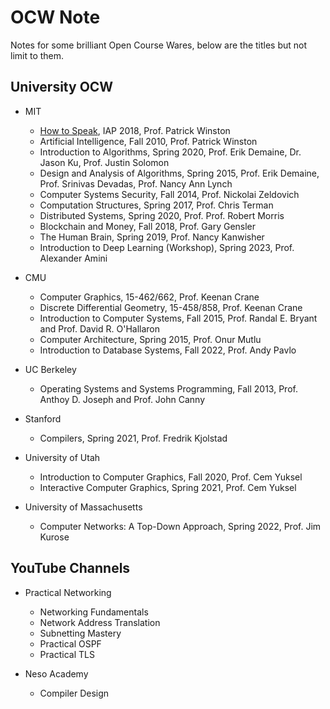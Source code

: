 # OCW Note

Notes for some brilliant Open Course Wares, below are the titles but not limit to them.

## University OCW

* MIT
  * [How to Speak](https://www.youtube.com/watch?v=Unzc731iCUY), IAP 2018, Prof. Patrick Winston
  * Artificial Intelligence, Fall 2010, Prof. Patrick Winston
  * Introduction to Algorithms, Spring 2020, Prof. Erik Demaine, Dr. Jason Ku, Prof. Justin Solomon
  * Design and Analysis of Algorithms, Spring 2015, Prof. Erik Demaine, Prof. Srinivas Devadas, Prof. Nancy Ann Lynch
  * Computer Systems Security, Fall 2014, Prof. Nickolai Zeldovich
  * Computation Structures, Spring 2017, Prof. Chris Terman
  * Distributed Systems, Spring 2020, Prof. Prof. Robert Morris 
  * Blockchain and Money, Fall 2018, Prof. Gary Gensler
  * The Human Brain, Spring 2019, Prof. Nancy Kanwisher
  * Introduction to Deep Learning (Workshop), Spring 2023, Prof. Alexander Amini

* CMU
  * Computer Graphics, 15-462/662, Prof. Keenan Crane
  * Discrete Differential Geometry, 15-458/858, Prof. Keenan Crane
  * Introduction to Computer Systems, Fall 2015, Prof. Randal E. Bryant and Prof. David R. O'Hallaron
  * Computer Architecture, Spring 2015, Prof. Onur Mutlu
  * Introduction to Database Systems, Fall 2022, Prof. Andy Pavlo

* UC Berkeley
  * Operating Systems and Systems Programming, Fall 2013, Prof. Anthoy D. Joseph and Prof. John Canny

* Stanford
  * Compilers, Spring 2021, Prof. Fredrik Kjolstad 

* University of Utah
  * Introduction to Computer Graphics, Fall 2020, Prof. Cem Yuksel
  * Interactive Computer Graphics, Spring 2021, Prof. Cem Yuksel

* University of Massachusetts
  * Computer Networks: A Top-Down Approach, Spring 2022, Prof. Jim Kurose 

## YouTube Channels

* Practical Networking
  * Networking Fundamentals
  * Network Address Translation
  * Subnetting Mastery
  * Practical OSPF
  * Practical TLS

* Neso Academy
  * Compiler Design
